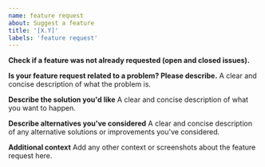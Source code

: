 ```yaml
---
name: feature request
about: Suggest a feature
title: '[X.Y]'
labels: 'feature request'
---
```


<!-- Looking for Support 
Check out our support options at https://particular.net/support --> 

**Check if a feature was not already requested (open and closed issues).**

**Is your feature request related to a problem? Please describe.**
A clear and concise description of what the problem is. 

**Describe the solution you'd like**
A clear and concise description of what you want to happen.

**Describe alternatives you've considered**
A clear and concise description of any alternative solutions or improvements you've considered.

**Additional context**
Add any other context or screenshots about the feature request here.